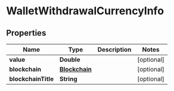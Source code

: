 # WalletWithdrawalCurrencyInfo

## Properties
Name | Type | Description | Notes
------------ | ------------- | ------------- | -------------
**value** | **Double** |  |  [optional]
**blockchain** | [**Blockchain**](Blockchain.md) |  |  [optional]
**blockchainTitle** | **String** |  |  [optional]
